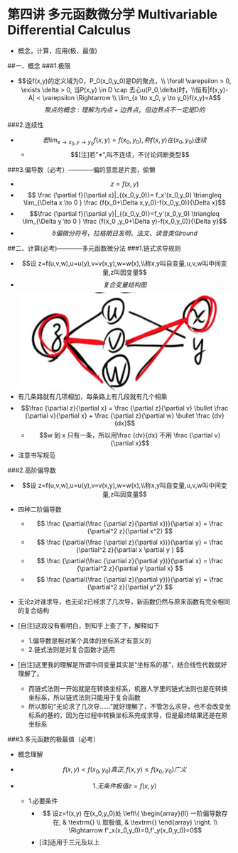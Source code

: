 # 第四讲 多元函数微分学 Multivariable Differential Calculus
* 概念，计算，应用(极、最值) 

##一、概念
###1.极限
* $$设f(x,y)的定义域为D，P_0(x_0,y_0)是D的聚点，\\ \forall \varepsilon > 0, \exists \delta > 0, 当P(x,y) \in D \cap 去心u(P_0,\delta)时，\\恒有|f(x,y)-A| < \varepsilon \Rightarrow \\ \lim_{x \to x_0, y \to y_0}f(x,y)=A$$ 
    $$聚点的概念:理解为内点+边界点，但边界点不一定是D的$$

###2.连续性
* $$若\lim_{x \to x_0, y \to y_0}f(x,y)=f(x_0,y_0),称f(x,y)在(x_0,y_0)连续$$
    * $$[注]若"≠",叫不连续，不讨论间断类型$$
    
###3.偏导数（必考）————偏的意思是片面，偷懒
* $$z=f(x,y)$$
* $$ \frac {\partial f}{\partial x}|_{(x_0,y_0)}= f_x'(x_0,y_0) \triangleq \lim_{\Delta x \to 0  } \frac {f(x_0+\Delta x,y_0)-f(x_0,y_0)}{\Delta x}$$
* $$\frac {\partial f}{\partial y}|_{(x_0,y_0)}=f_y'(x_0,y_0) \triangleq \lim_{\Delta y \to 0  } \frac {f(x_0 ,y_0+\Delta y)-f(x_0,y_0)}{\Delta y}$$
* $$ \partial  偏微分符号，拉格朗日发明，法文，读音类似round$$

##二、计算(必考)————多元函数微分法
###1.链式求导规则 
* $$设 z=f(u,v,w),u=u(y),v=v(x,y),w=w(x),\\称x,y叫自变量,u,v,w叫中间变量,z叫因变量$$
* $$复合变量结构图$$
![复合变量结构图](./img/mvdc1.png)
* 有几条路就有几项相加，每条路上有几段就有几个相乘
* $$\frac {\partial z}{\partial x} = \frac {\partial z}{\partial v} \bullet \frac {\partial v}{\partial x} + \frac {\partial z}{\partial w} \bullet \frac {dv}{dx}$$
    * $$w 到 x 只有一条，所以用\frac {dv}{dx} 不用 \frac {\partial v}{\partial x}$$
* 注意书写规范

###2.高阶偏导数
* $$设 z=f(u,v,w),u=u(y),v=v(x,y),w=w(x),\\称x,y叫自变量,u,v,w叫中间变量,z叫因变量$$
* 四种二阶偏导数
    * $$ \frac {\partial(\frac {\partial z}{\partial x})}{\partial x} = \frac {\partial^2 z}{\partial x^2} $$
    * $$ \frac {\partial(\frac {\partial z}{\partial x})}{\partial y} = \frac {\partial^2 z}{\partial x \partial y } $$
    * $$ \frac {\partial(\frac {\partial z}{\partial y})}{\partial x} = \frac {\partial^2 z}{\partial y \partial x} $$
    * $$ \frac {\partial(\frac {\partial z}{\partial y})}{\partial y} = \frac {\partial^2 z}{\partial y^2} $$
* 无论z对谁求导，也无论z已经求了几次导，新函数仍然与原来函数有完全相同的复合结构

* [自注]这段没有看明白，到知乎上查了下，解释如下
    * 1.偏导数是相对某个具体的坐标系才有意义的
    * 2.链式法则是对复合函数才适用  
* [自注]这里我的理解是所谓中间变量其实是“坐标系的基”，结合线性代数就好理解了。
    * 而链式法则一开始就是在转换坐标系，机器人学里的链式法则也是在转换坐标系，所以链式法则只能用于复合函数
    * 所以那句“无论求了几次导……”就好理解了，不管怎么求导，也不会改变坐标系的基的，因为在过程中转换坐标系完成求导，但是最终结果还是在原坐标系

###3.多元函数的极最值（必考）
* 概念理解
* $$ f(x,y) < f(x_0,y_0) 真正,f(x,y) \le f(x_0,y_0) 广义$$

* $$1.无条件极值 z=f(x,y)$$
    * 1.必要条件
        * $$ 设z=f(x,y) 在(x_0,y_0)处 \left\{ \begin{array}{ll}
 一阶偏导数存在, & \textrm{} \\
 取极值, & \textrm{}  \end{array} \right. \\ \Rightarrow f'_x(x_0,y_0)=0,f'_y(x_0,y_0)=0$$
        * [注]适用于三元及以上


